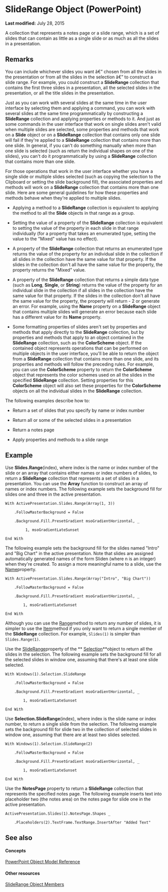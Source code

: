 
# SlideRange Object (PowerPoint)

 **Last modified:** July 28, 2015

A collection that represents a notes page or a slide range, which is a set of slides that can contain as little as a single slide or as much as all the slides in a presentation. 

## Remarks

You can include whichever slides you want â€” chosen from all the slides in the presentation or from all the slides in the selection â€” to construct a slide range. For example, you could construct a  **SlideRange** collection that contains the first three slides in a presentation, all the selected slides in the presentation, or all the title slides in the presentation.

Just as you can work with several slides at the same time in the user interface by selecting them and applying a command, you can work with several slides at the same time programmatically by constructing a  **SlideRange** collection and applying properties or methods to it. And just as some commands in the user interface that work on single slides aren't valid when multiple slides are selected, some properties and methods that work on a **Slide** object or on a **SlideRange** collection that contains only one slide will fail if they're applied to a **SlideRange** collection that contains more than one slide. In general, if you can't do something manually when more than one slide is selected (such as return the individual shapes on one of the slides), you can't do it programmatically by using a **SlideRange** collection that contains more than one slide.

For those operations that work in the user interface whether you have a single slide or multiple slides selected (such as copying the selection to the Clipboard or setting the slide background fill), the associated properties and methods will work on a  **SlideRange** collection that contains more than one slide. Here are some general guidelines for how these properties and methods behave when they're applied to multiple slides.


- Applying a method to a  **SlideRange** collection is equivalent to applying the method to all the **Slide** objects in that range as a group.
    
- Setting the value of a property of the  **SlideRange** collection is equivalent to setting the value of the property in each slide in that range individually (for a property that takes an enumerated type, setting the value to the "Mixed" value has no effect).
    
- A property of the  **SlideRange** collection that returns an enumerated type returns the value of the property for an individual slide in the collection if all slides in the collection have the same value for that property. If the slides in the collection don't all have the same value for the property, the property returns the "Mixed" value.
    
- A property of the  **SlideRange** collection that returns a simple data type (such as **Long**,  **Single**, or  **String**) returns the value of the property for an individual slide in the collection if all slides in the collection have the same value for that property. If the slides in the collection don't all have the same value for the property, the property will return - 2 or generate an error. For example, using the  **Name** property on a **SlideRange** object that contains multiple slides will generate an error because each slide has a different value for its **Name** property.
    
- Some formatting properties of slides aren't set by properties and methods that apply directly to the  **SlideRange** collection, but by properties and methods that apply to an object contained in the **SlideRange** collection, such as the **ColorScheme** object. If the contained object represents operations that can be performed on multiple objects in the user interface, you'll be able to return the object from a **SlideRange** collection that contains more than one slide, and its properties and methods will follow the preceding rules. For example, you can use the **ColorScheme** property to return the **ColorScheme** object that represents the color schemes used on all the slides in the specified **SlideRange** collection. Setting properties for this **ColorScheme** object will also set these properties for the **ColorScheme** objects on all the individual slides in the **SlideRange** collection.
    
The following examples describe how to:


- Return a set of slides that you specify by name or index number
    
- Return all or some of the selected slides in a presentation
    
- Return a notes page
    
- Apply properties and methods to a slide range
    

## Example

Use  **Slides.Range**(index), where index is the name or index number of the slide or an array that contains either names or index numbers of slides, to return a  **SlideRange** collection that represents a set of slides in a presentation. You can use the **Array** function to construct an array of names or index numbers. The following example sets the background fill for slides one and three in the active presentation.


```
With ActivePresentation.Slides.Range(Array(1, 3))

    .FollowMasterBackground = False

    .Background.Fill.PresetGradient msoGradientHorizontal, _

         1, msoGradientLateSunset

End With
```

The following example sets the background fill for the slides named "Intro" and "Big Chart" in the active presentation. Note that slides are assigned automatically generated names of the form Sliden (where n is an integer) when they're created. To assign a more meaningful name to a slide, use the  [Name](11d6a295-02b6-3cf2-0e8b-42637e3b1f11.md)property.




```
With ActivePresentation.Slides.Range(Array("Intro", "Big Chart"))

    .FollowMasterBackground = False

    .Background.Fill.PresetGradient msoGradientHorizontal, _

        1, msoGradientLateSunset

End With
```

Although you can use the  [Range](f3950ce5-7873-86e8-5625-7ad2a0cb77dd.md)method to return any number of slides, it is simpler to use the  [Item](db4c884a-d4ca-21a4-1f17-a2a06c9861a9.md)method if you only want to return a single member of the  **SlideRange** collection. For example, `Slides(1)` is simpler than `Slides.Range(1)`.

Use the  [SlideRange](2d853875-b0c2-ab8e-38b6-4e1397d4e669.md)property of the  ** [Selection](a7def3bd-9dff-da53-152d-4fd686642413.md)**object to return all the slides in the selection. The following example sets the background fill for all the selected slides in window one, assuming that there's at least one slide selected.




```
With Windows(1).Selection.SlideRange

    .FollowMasterBackground = False

    .Background.Fill.PresetGradient msoGradientHorizontal, _

        1, msoGradientLateSunset

End With
```

Use  **Selection.SlideRange**(index), where index is the slide name or index number, to return a single slide from the selection. The following example sets the background fill for slide two in the collection of selected slides in window one, assuming that there are at least two slides selected.




```
With Windows(1).Selection.SlideRange(2)

    .FollowMasterBackground = False

    .Background.Fill.PresetGradient msoGradientHorizontal, _

        1, msoGradientLateSunset

End With
```

Use the  **NotesPage** property to return a **SlideRange** collection that represents the specified notes page. The following example inserts text into placeholder two (the notes area) on the notes page for slide one in the active presentation.




```
ActivePresentation.Slides(1).NotesPage.Shapes _

    .Placeholders(2).TextFrame.TextRange.InsertAfter "Added Text"
```


## See also


#### Concepts


 [PowerPoint Object Model Reference](00acd64a-5896-0459-39af-98df2849849e.md)
#### Other resources


 [SlideRange Object Members](f819c56d-96d5-836d-0d1f-49e505696f34.md)
